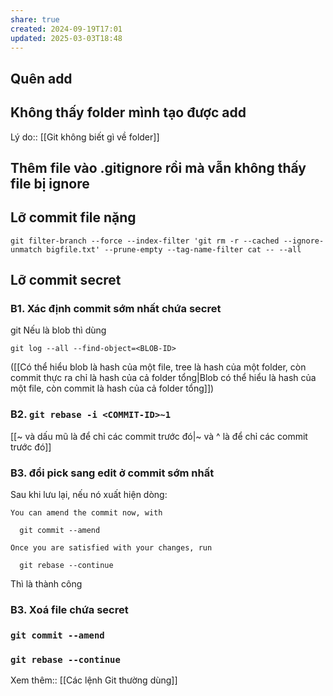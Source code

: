 ```yaml
---
share: true
created: 2024-09-19T17:01
updated: 2025-03-03T18:48
---
```

## Quên add
## Không thấy folder mình tạo được add
Lý do:: [[Git không biết gì về folder]]
## Thêm file vào  .gitignore rồi mà vẫn không thấy file bị ignore
## Lỡ commit file nặng
```
git filter-branch --force --index-filter 'git rm -r --cached --ignore-unmatch bigfile.txt' --prune-empty --tag-name-filter cat -- --all
```
## Lỡ commit secret
### B1. Xác định commit sớm nhất chứa secret
git 
Nếu là blob thì dùng 
```
git log --all --find-object=<BLOB-ID>
```

([[Có thể hiểu blob là hash của một file, tree là hash của một folder, còn commit thực ra chỉ là hash của cả folder tổng|Blob có thể hiểu là hash của một file, còn commit là hash của cả folder tổng]])
### B2. `git rebase -i <COMMIT-ID>~1`
[[~ và dấu mũ là để chỉ các commit trước đó|~ và ^ là để chỉ các commit trước đó]]
### B3. đổi pick sang edit ở commit sớm nhất
Sau khi lưu lại, nếu nó xuất hiện dòng:
```
You can amend the commit now, with

  git commit --amend

Once you are satisfied with your changes, run

  git rebase --continue
```
Thì là thành công
### B3. Xoá file chứa secret
### `git commit --amend`
###  `git rebase --continue`

Xem thêm:: [[Các lệnh Git thường dùng]]